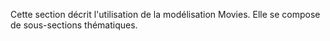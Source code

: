Cette section décrit l'utilisation de la modélisation Movies. Elle se compose de sous-sections thématiques.